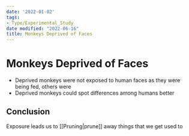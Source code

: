 ```yaml
---
date: '2022-01-02'
tags:
- Type/Experimental_Study
date modified: "2022-06-16"
title: Monkeys Deprived of Faces
---
```


# Monkeys Deprived of Faces
- Deprived monkeys were not exposed to human faces as they were being fed, others were
- Deprived monkeys could spot differences among humans better

## Conclusion
Exposure leads us to [[Pruning|prune]] away things that we get used to
